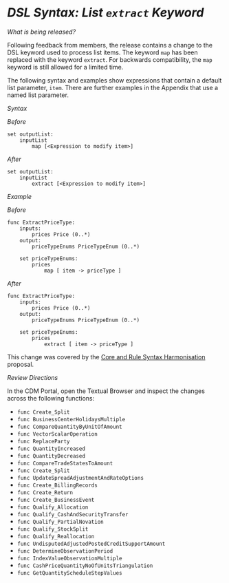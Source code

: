 # *DSL Syntax: List `extract` Keyword*

_What is being released?_

Following feedback from members, the release contains a change to the DSL keyword used to process list items.  The keyword `map` has been replaced with the keyword `extract`.  For backwards compatibility, the `map` keyword is still allowed for a limited time.

The following syntax and examples show expressions that contain a default list parameter, `item`.  There are further examples in the Appendix that use a named list parameter.  

_Syntax_

_Before_

```
set outputList:
    inputList
        map [<Expression to modify item>]
```

_After_

```
set outputList:
    inputList
        extract [<Expression to modify item>]
```

_Example_

_Before_

```
func ExtractPriceType: 
    inputs:
        prices Price (0..*)
    output:
        priceTypeEnums PriceTypeEnum (0..*)

    set priceTypeEnums:
        prices 
            map [ item -> priceType ]
```

_After_

```
func ExtractPriceType: 
    inputs:
        prices Price (0..*)
    output:
        priceTypeEnums PriceTypeEnum (0..*)

    set priceTypeEnums:
        prices 
            extract [ item -> priceType ]
```

This change was covered by the [Core and Rule Syntax Harmonisation](https://github.com/REGnosys/rosetta-dsl/wiki/Core-and-Rule-Syntax-Harmonisation) proposal.

_Review Directions_
 
In the CDM Portal, open the Textual Browser and inspect the changes across the following functions: 

*	`func Create_Split`
*	`func BusinessCenterHolidaysMultiple`
*	`func CompareQuantityByUnitOfAmount`
*	`func VectorScalarOperation`
*	`func ReplaceParty`
*	`func QuantityIncreased`
*	`func QuantityDecreased`
*	`func CompareTradeStatesToAmount`
*	`func Create_Split`
*	`func UpdateSpreadAdjustmentAndRateOptions`
*	`func Create_BillingRecords`
*	`func Create_Return`
*	`func Create_BusinessEvent`
*	`func Qualify_Allocation`
*	`func Qualify_CashAndSecurityTransfer`
*	`func Qualify_PartialNovation`
*	`func Qualify_StockSplit`
*	`func Qualify_Reallocation`
*	`func UndisputedAdjustedPostedCreditSupportAmount`
*	`func DetermineObservationPeriod`
*	`func IndexValueObservationMultiple`
*	`func CashPriceQuantityNoOfUnitsTriangulation`
*	`func GetQuantityScheduleStepValues`
